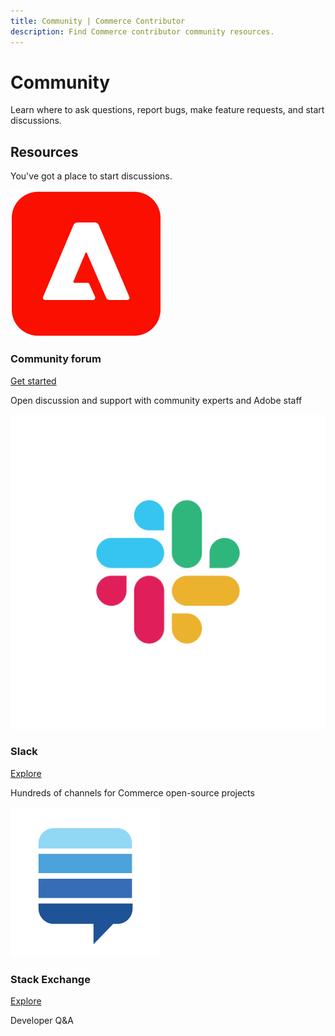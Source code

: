```yaml
---
title: Community | Commerce Contributor
description: Find Commerce contributor community resources. 
---
```


<Hero slots="heading, text" background="rgb(244, 111, 37)"/>

# Community

Learn where to ask questions, report bugs, make feature requests, and start discussions.

## Resources

You've got a place to start discussions.

<DiscoverBlock slots="image, heading, link, text" width="25%"/>

![Community forum](experience-cloud.svg)

### Community forum

[Get started](https://community.magento.com/)

Open discussion and support with community experts and Adobe staff

<DiscoverBlock slots="image, heading, link, text" width="100%"/>

![Slack](slack.svg)

### Slack

[Explore](https://adobe.io)

Hundreds of channels for Commerce open-source projects

<DiscoverBlock slots="image, heading, link, text" width="100%"/>

![Stack Exchange](stack-exchange.svg)

### Stack Exchange

[Explore](https://magento.stackexchange.com/)

Developer Q&A
